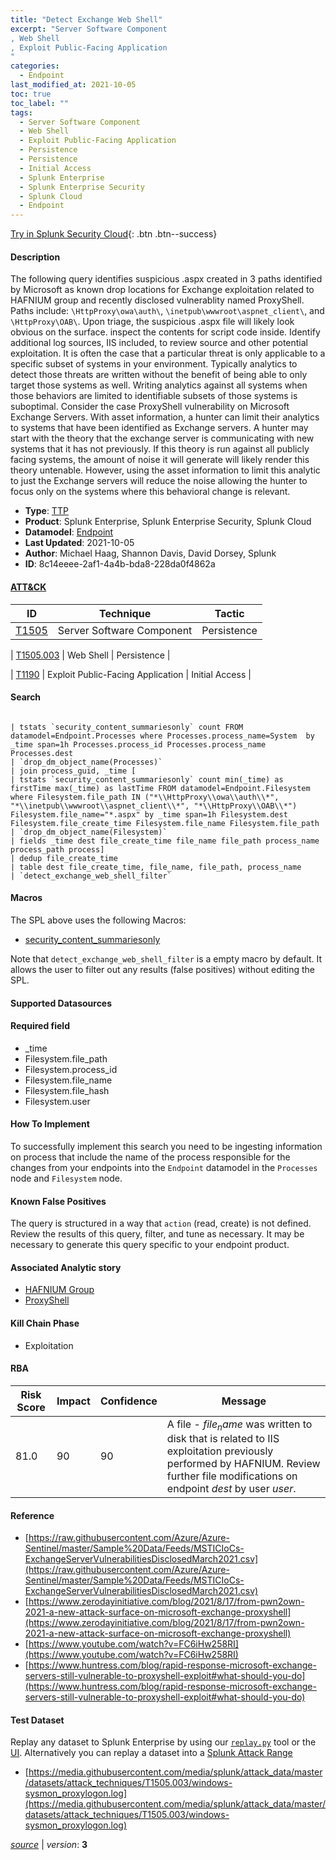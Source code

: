 ```yaml
---
title: "Detect Exchange Web Shell"
excerpt: "Server Software Component
, Web Shell
, Exploit Public-Facing Application
"
categories:
  - Endpoint
last_modified_at: 2021-10-05
toc: true
toc_label: ""
tags:
  - Server Software Component
  - Web Shell
  - Exploit Public-Facing Application
  - Persistence
  - Persistence
  - Initial Access
  - Splunk Enterprise
  - Splunk Enterprise Security
  - Splunk Cloud
  - Endpoint
---
```




[Try in Splunk Security Cloud](https://www.splunk.com/en_us/cyber-security.html){: .btn .btn--success}

#### Description

The following query identifies suspicious .aspx created in 3 paths identified by Microsoft as known drop locations for Exchange exploitation related to HAFNIUM group and recently disclosed vulnerablity named ProxyShell. Paths include: `\HttpProxy\owa\auth\`, `\inetpub\wwwroot\aspnet_client\`, and `\HttpProxy\OAB\`. Upon triage, the suspicious .aspx file will likely look obvious on the surface. inspect the contents for script code inside. Identify additional log sources, IIS included, to review source and other potential exploitation. It is often the case that a particular threat is only applicable to a specific subset of systems in your environment. Typically analytics to detect those threats are written without the benefit of being able to only target those systems as well. Writing analytics against all systems when those behaviors are limited to identifiable subsets of those systems is suboptimal. Consider the case ProxyShell vulnerability on Microsoft Exchange Servers. With asset information, a hunter can limit their analytics to systems that have been identified as Exchange servers. A hunter may start with the theory that the exchange server is communicating with new systems that it has not previously. If this theory is run against all publicly facing systems, the amount of noise it will generate will likely render this theory untenable. However, using the asset information to limit this analytic to just the Exchange servers will reduce the noise allowing the hunter to focus only on the systems where this behavioral change is relevant.

- **Type**: [TTP](https://github.com/splunk/security_content/wiki/object-Analytic-Types)
- **Product**: Splunk Enterprise, Splunk Enterprise Security, Splunk Cloud
- **Datamodel**: [Endpoint](https://docs.splunk.com/Documentation/CIM/latest/User/Endpoint)
- **Last Updated**: 2021-10-05
- **Author**: Michael Haag, Shannon Davis, David Dorsey, Splunk
- **ID**: 8c14eeee-2af1-4a4b-bda8-228da0f4862a


#### [ATT&CK](https://attack.mitre.org/)

| ID             | Technique        |  Tactic             |
| -------------- | ---------------- |-------------------- |
| [T1505](https://attack.mitre.org/techniques/T1505/) | Server Software Component | Persistence |

| [T1505.003](https://attack.mitre.org/techniques/T1505/003/) | Web Shell | Persistence |

| [T1190](https://attack.mitre.org/techniques/T1190/) | Exploit Public-Facing Application | Initial Access |

#### Search

```

| tstats `security_content_summariesonly` count FROM datamodel=Endpoint.Processes where Processes.process_name=System  by _time span=1h Processes.process_id Processes.process_name Processes.dest 
| `drop_dm_object_name(Processes)` 
| join process_guid, _time [
| tstats `security_content_summariesonly` count min(_time) as firstTime max(_time) as lastTime FROM datamodel=Endpoint.Filesystem where Filesystem.file_path IN ("*\\HttpProxy\\owa\\auth\\*", "*\\inetpub\\wwwroot\\aspnet_client\\*", "*\\HttpProxy\\OAB\\*") Filesystem.file_name="*.aspx" by _time span=1h Filesystem.dest Filesystem.file_create_time Filesystem.file_name Filesystem.file_path 
| `drop_dm_object_name(Filesystem)` 
| fields _time dest file_create_time file_name file_path process_name process_path process] 
| dedup file_create_time 
| table dest file_create_time, file_name, file_path, process_name 
| `detect_exchange_web_shell_filter`
```

#### Macros
The SPL above uses the following Macros:
* [security_content_summariesonly](https://github.com/splunk/security_content/blob/develop/macros/security_content_summariesonly.yml)

Note that `detect_exchange_web_shell_filter` is a empty macro by default. It allows the user to filter out any results (false positives) without editing the SPL.

#### Supported Datasources


#### Required field
* _time
* Filesystem.file_path
* Filesystem.process_id
* Filesystem.file_name
* Filesystem.file_hash
* Filesystem.user


#### How To Implement
To successfully implement this search you need to be ingesting information on process that include the name of the process responsible for the changes from your endpoints into the `Endpoint` datamodel in the `Processes` node and `Filesystem` node.

#### Known False Positives
The query is structured in a way that `action` (read, create) is not defined. Review the results of this query, filter, and tune as necessary. It may be necessary to generate this query specific to your endpoint product.

#### Associated Analytic story
* [HAFNIUM Group](/stories/hafnium_group)
* [ProxyShell](/stories/proxyshell)


#### Kill Chain Phase
* Exploitation



#### RBA

| Risk Score  | Impact      | Confidence   | Message      |
| ----------- | ----------- |--------------|--------------|
| 81.0 | 90 | 90 | A file - $file_name$ was written to disk that is related to IIS exploitation previously performed by HAFNIUM. Review further file modifications on endpoint $dest$ by user $user$. |




#### Reference

* [https://raw.githubusercontent.com/Azure/Azure-Sentinel/master/Sample%20Data/Feeds/MSTICIoCs-ExchangeServerVulnerabilitiesDisclosedMarch2021.csv](https://raw.githubusercontent.com/Azure/Azure-Sentinel/master/Sample%20Data/Feeds/MSTICIoCs-ExchangeServerVulnerabilitiesDisclosedMarch2021.csv)
* [https://www.zerodayinitiative.com/blog/2021/8/17/from-pwn2own-2021-a-new-attack-surface-on-microsoft-exchange-proxyshell](https://www.zerodayinitiative.com/blog/2021/8/17/from-pwn2own-2021-a-new-attack-surface-on-microsoft-exchange-proxyshell)
* [https://www.youtube.com/watch?v=FC6iHw258RI](https://www.youtube.com/watch?v=FC6iHw258RI)
* [https://www.huntress.com/blog/rapid-response-microsoft-exchange-servers-still-vulnerable-to-proxyshell-exploit#what-should-you-do](https://www.huntress.com/blog/rapid-response-microsoft-exchange-servers-still-vulnerable-to-proxyshell-exploit#what-should-you-do)



#### Test Dataset
Replay any dataset to Splunk Enterprise by using our [`replay.py`](https://github.com/splunk/attack_data#using-replaypy) tool or the [UI](https://github.com/splunk/attack_data#using-ui).
Alternatively you can replay a dataset into a [Splunk Attack Range](https://github.com/splunk/attack_range#replay-dumps-into-attack-range-splunk-server)


* [https://media.githubusercontent.com/media/splunk/attack_data/master/datasets/attack_techniques/T1505.003/windows-sysmon_proxylogon.log](https://media.githubusercontent.com/media/splunk/attack_data/master/datasets/attack_techniques/T1505.003/windows-sysmon_proxylogon.log)



[*source*](https://github.com/splunk/security_content/tree/develop/detections/endpoint/detect_exchange_web_shell.yml) \| *version*: **3**